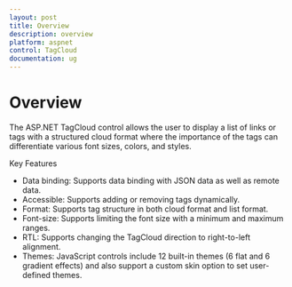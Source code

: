 ```yaml
---
layout: post
title: Overview
description: overview
platform: aspnet
control: TagCloud
documentation: ug
---
```


# Overview

The ASP.NET TagCloud control allows the user to display a list of links or tags with a structured cloud format where the importance of the tags can differentiate various font sizes, colors, and styles.

Key Features

* Data binding: Supports data binding with JSON data as well as remote data.
* Accessible: Supports adding or removing tags dynamically.
* Format: Supports tag structure in both cloud format and list format.
* Font-size: Supports limiting the font size with a minimum and maximum ranges.
* RTL: Supports changing the TagCloud direction to right-to-left alignment.
* Themes: JavaScript controls include 12 built-in themes (6 flat and 6 gradient effects) and also support a custom skin option to set user-defined themes.
